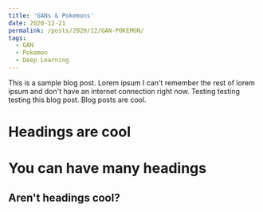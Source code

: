 ```yaml
---
title: 'GANs & Pokemons'
date: 2020-12-21
permalink: /posts/2020/12/GAN-POKEMON/
tags:
  - GAN
  - Pokemon
  - Deep Learning
---
```


This is a sample blog post. Lorem ipsum I can't remember the rest of lorem ipsum and don't have an internet connection right now. Testing testing testing this blog post. Blog posts are cool.

Headings are cool
======

You can have many headings
======

Aren't headings cool?
------